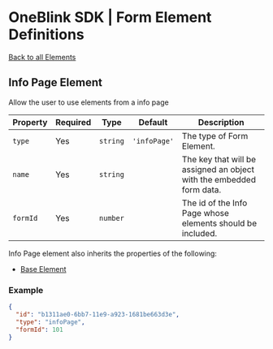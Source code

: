 # OneBlink SDK | Form Element Definitions

[Back to all Elements](./README.md)

## Info Page Element

Allow the user to use elements from a info page

| Property | Required | Type     | Default      | Description                                                          |
| -------- | -------- | -------- | ------------ | -------------------------------------------------------------------- |
| `type`   | Yes      | `string` | `'infoPage'` | The type of Form Element.                                            |
| `name`   | Yes      | `string` |              | The key that will be assigned an object with the embedded form data. |
| `formId` | Yes      | `number` |              | The id of the Info Page whose elements should be included.           |

Info Page element also inherits the properties of the following:

- [Base Element](./base-element.md)

### Example

```JSON
{
  "id": "b1311ae0-6bb7-11e9-a923-1681be663d3e",
  "type": "infoPage",
  "formId": 101
}
```
